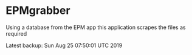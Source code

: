 # EPMgrabber
Using a database from the EPM app this application scrapes the files as required


Latest backup: Sun Aug 25 07:50:01 UTC 2019
